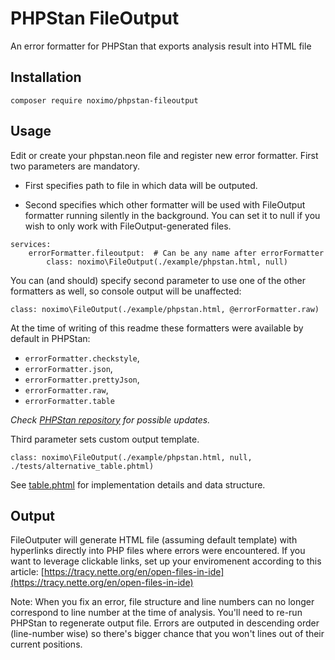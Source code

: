 # PHPStan FileOutput
An error formatter for PHPStan that exports analysis result into HTML file

## Installation
```
composer require noximo/phpstan-fileoutput
```

## Usage
Edit or create your phpstan.neon file and register new error formatter. 
First two parameters are mandatory.

- First specifies path to file in which data will be outputed.

- Second specifies which other formatter will be used with FileOutput formatter running silently in the background. You can set it to null if you wish to only work with FileOutput-generated files.
```
services:
	errorFormatter.fileoutput:  # Can be any name after errorFormatter
		class: noximo\FileOutput(./example/phpstan.html, null) 
```

You can (and should) specify second parameter to use one of the other formatters as well, so console output will be unaffected:
```
class: noximo\FileOutput(./example/phpstan.html, @errorFormatter.raw) 
```
At the time of writing of this readme these formatters were available by default in PHPStan:
- ```errorFormatter.checkstyle```,  
- ```errorFormatter.json```, 
- ```errorFormatter.prettyJson```, 
- ```errorFormatter.raw```, 
- ```errorFormatter.table```

_Check [PHPStan repository](https://github.com/phpstan/phpstan) for possible updates._ 

Third parameter sets custom output template. 
```
class: noximo\FileOutput(./example/phpstan.html, null, ./tests/alternative_table.phtml) 
```
See [table.phtml](/src/table.phtml) for implementation details and data structure. 

## Output
FileOutputer will generate HTML file (assuming default template) with hyperlinks directly into PHP files where errors were encountered. If you want to leverage clickable links, set up your enviromenent according to this article: [https://tracy.nette.org/en/open-files-in-ide](https://tracy.nette.org/en/open-files-in-ide)

Note: When you fix an error, file structure and line numbers can no longer correspond to line number at the time of analysis. You'll need to re-run PHPStan to regenerate output file. Errors are outputed in descending order (line-number wise) so there's bigger chance that you won't lines out of their current positions. 

